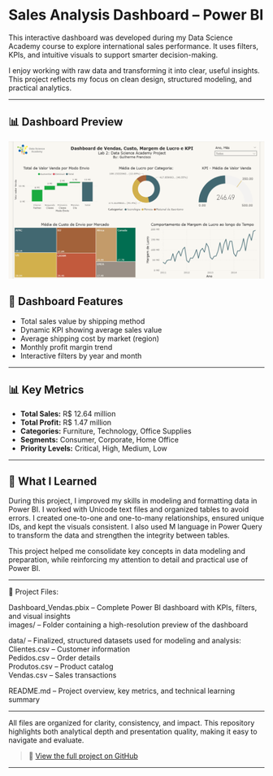 # Sales Analysis Dashboard – Power BI

This interactive dashboard was developed during my Data Science Academy course to explore international sales performance. It uses filters, KPIs, and intuitive visuals to support smarter decision-making.

I enjoy working with raw data and transforming it into clear, useful insights. This project reflects my focus on clean design, structured modeling, and practical analytics.

---

## 📊 Dashboard Preview

<p align="center">
  <img src="images/Dashboard_Vendas_PBI.png" alt="Dashboard Preview" width="800"/>
</p>

## 📌 Dashboard Features

- Total sales value by shipping method  
- Dynamic KPI showing average sales value  
- Average shipping cost by market (region)  
- Monthly profit margin trend  
- Interactive filters by year and month  

---

## 📊 Key Metrics

- **Total Sales:** R$ 12.64 million  
- **Total Profit:** R$ 1.47 million  
- **Categories:** Furniture, Technology, Office Supplies  
- **Segments:** Consumer, Corporate, Home Office  
- **Priority Levels:** Critical, High, Medium, Low  

---

## 🧠 What I Learned

During this project, I improved my skills in modeling and formatting data in Power BI. I worked with Unicode text files and organized tables to avoid errors. I created one-to-one and one-to-many relationships, ensured unique IDs, and kept the visuals consistent. I also used M language in Power Query to transform the data and strengthen the integrity between tables.

This project helped me consolidate key concepts in data modeling and preparation, while reinforcing my attention to detail and practical use of Power BI.

---

📁 Project Files:

Dashboard_Vendas.pbix – Complete Power BI dashboard with KPIs, filters, and visual insights  
images/ – Folder containing a high-resolution preview of the dashboard  

data/ – Finalized, structured datasets used for modeling and analysis:  
Clientes.csv – Customer information  
Pedidos.csv – Order details  
Produtos.csv – Product catalog  
Vendas.csv – Sales transactions  

README.md – Project overview, key metrics, and technical learning summary  

---

All files are organized for clarity, consistency, and impact. This repository highlights both analytical depth and presentation quality, making it easy to navigate and evaluate.
> 🔗 [View the full project on GitHub](https://github.com/GuihJF/Anlise_de_Vendas_PowerBI)

---


